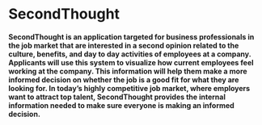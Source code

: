 # SecondThought
#### SecondThought is an application targeted for business professionals in the job market that are interested in a second opinion related to the culture, benefits, and day to day activities of employees at a company. Applicants will use this system to visualize how current employees feel working at the company. This information will help them make a more informed decision on whether the job is a good fit for what they are looking for. In today’s highly competitive job market, where employers want to attract top talent, SecondThought provides the internal information needed to make sure everyone is making an informed decision.
